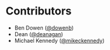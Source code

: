 # Contributors

 - Ben Dowen ([@dowenb](https://github.com/dowenb))
 - Dean ([@deanagan](https://github.com/deanagan))
 - Michael Kennedy ([@mikeckennedy](https://github.com/mikeckennedy))
 